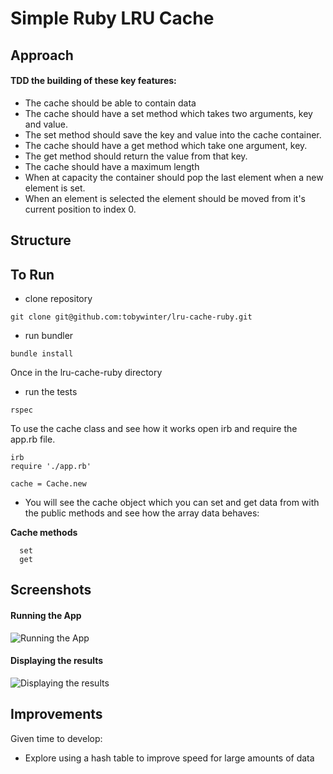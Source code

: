 Simple Ruby LRU Cache
=====================

## Approach

#### TDD the building of these key features:

- The cache should be able to contain data
- The cache should have a set method which takes two arguments, key and value.
- The set method should save the key and value into the cache container.
- The cache should have a get method which take one argument, key.
- The get method should return the value from that key.
- The cache should have a maximum length
- When at capacity the container should pop the last element when a new element is set.
- When an element is selected the element should be moved from it's current position to index 0.


## Structure


## To Run

- clone repository

```
git clone git@github.com:tobywinter/lru-cache-ruby.git
```
- run bundler

```
bundle install
```

Once in the lru-cache-ruby directory

- run the tests

```
rspec
```


To use the cache class and see how it works open irb and require the app.rb file.

```
irb
require './app.rb'
```
```
cache = Cache.new
```
 - You will see the cache object which you can set and get data from with the public methods and see how the array data behaves:



**Cache methods**
```
  set
  get
```

## Screenshots
#### Running the App

![Running the App]()

#### Displaying the results
![Displaying the results]()


## Improvements

Given time to develop:
- Explore using a hash table to improve speed for large amounts of data
